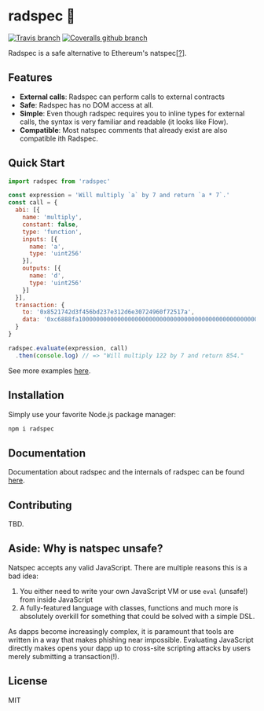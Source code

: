 # radspec 🤘

[![Travis branch](https://img.shields.io/travis/aragon/radspec/master.svg?style=flat-square)](https://travis-ci.org/aragon/radspec)
[![Coveralls github branch](https://img.shields.io/coveralls/github/aragon/radspec/master.svg?style=flat-square)](https://coveralls.io/github/aragon/radspec)

Radspec is a safe alternative to Ethereum's natspec[[?](#aside-why-is-natspec-unsafe)].

## Features

- **External calls**: Radspec can perform calls to external contracts
- **Safe**: Radspec has no DOM access at all.
- **Simple**: Even though radspec requires you to inline types for external calls, the syntax is very familiar and readable (it looks like Flow).
- **Compatible**: Most natspec comments that already exist are also compatible ith Radspec.

## Quick Start

```js
import radspec from 'radspec'

const expression = 'Will multiply `a` by 7 and return `a * 7`.'
const call = {
  abi: [{
    name: 'multiply',
    constant: false,
    type: 'function',
    inputs: [{
      name: 'a',
      type: 'uint256'
    }],
    outputs: [{
      name: 'd',
      type: 'uint256'
    }]
  }],
  transaction: {
    to: '0x8521742d3f456bd237e312d6e30724960f72517a',
    data: '0xc6888fa1000000000000000000000000000000000000000000000000000000000000007a'
  }
}

radspec.evaluate(expression, call)
  .then(console.log) // => "Will multiply 122 by 7 and return 854."
```

See more examples [here](examples).

## Installation

Simply use your favorite Node.js package manager:

```sh
npm i radspec
```

## Documentation

Documentation about radspec and the internals of radspec can be found [here](docs).

## Contributing

TBD.

## Aside: Why is natspec unsafe?

Natspec accepts any valid JavaScript. There are multiple reasons this is a bad idea:

1. You either need to write your own JavaScript VM or use `eval` (unsafe!) from inside JavaScript
2. A fully-featured language with classes, functions and much more is absolutely overkill for something that could be solved with a simple DSL.

As dapps become increasingly complex, it is paramount that tools are written in a way that makes phishing near impossible. Evaluating JavaScript directly makes opens your dapp up to cross-site scripting attacks by users merely submitting a transaction(!).

## License

MIT

